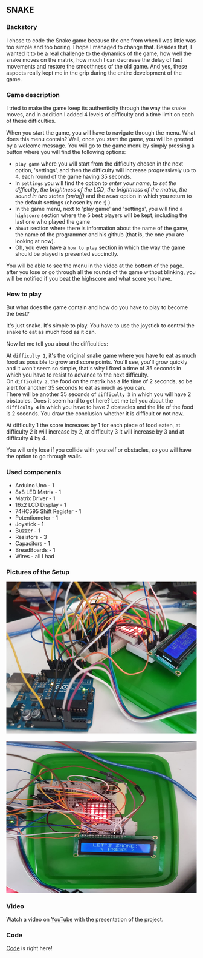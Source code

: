 ## SNAKE

### Backstory

I chose to code the Snake game because the one from when I was little was too simple and too boring. I hope I managed to change that. Besides that, I wanted it to be a real challenge to the dynamics of the game, how well the snake moves on the matrix, how much I can decrease the delay of fast movements and restore the smoothness of the old game. And yes, these aspects really kept me in the grip during the entire development of the game.  

### Game description  

I tried to make the game keep its authenticity through the way the snake moves, and in addition I added 4 levels of difficulty and a time limit on each of these difficulties.

When you start the game, you will have to navigate through the menu. What does this menu contain? Well, once you start the game, you will be greeted by a welcome message. You will go to the game menu by simply pressing a button where you will find the following options:  
 - `play game` where you will start from the difficulty chosen in the next option, 'settings', and then the difficulty will increase progressively up to 4, each round of the game having 35 seconds. 
 - In `settings` you will find the option to *enter your name*, to *set the difficulty*, *the brightness of the LCD*, *the brightness of the matrix*, *the sound in two states (on/off)* and the *reset* option in which you return to the default settings (chosen by me :) ). 
 - In the game menu, next to 'play game' and 'settings', you will find a `highscore` section where the 5 best players will be kept, including the last one who played the game
 - `about` section where there is information about the name of the game, the name of the programmer and his github (that is, the one you are looking at now). 
 - Oh, you even have a `how to play` section in which the way the game should be played is presented succinctly.  
 
 You will be able to see the menu in the video at the bottom of the page. after you lose or go through all the rounds of the game without blinking, you will be notified if you beat the highscore and what score you have.
 
### How to play

But what does the game contain and how do you have to play to become the best?

It's just snake. It's simple to play. You have to use the joystick to control the snake to eat as much food as it can.  

Now let me tell you about the difficulties:

At `difficulty 1`, it's the original snake game where you have to eat as much food as possible to grow and score points. You'll see, you'll grow quickly and it won't seem so simple, that's why I fixed a time of 35 seconds in which you have to resist to advance to the next difficulty.  
On `difficulty 2`, the food on the matrix has a life time of 2 seconds, so be alert for another 35 seconds to eat as much as you can.  
There will be another 35 seconds of `difficulty 3` in which you will have 2 obstacles. Does it seem hard to get here? Let me tell you about the `difficulty 4` in which you have to have 2 obstacles and the life of the food is 2 seconds. You draw the conclusion whether it is difficult or not now.  

At difficulty 1 the score increases by 1 for each piece of food eaten, at difficulty 2 it will increase by 2, at difficulty 3 it will increase by 3 and at difficulty 4 by 4.  

You will only lose if you collide with yourself or obstacles, so you will have the option to go through walls.  

### Used components

- Arduino Uno - 1
- 8x8 LED Matrix - 1
- Matrix Driver - 1
- 16x2 LCD Display - 1
- 74HC595 Shift Register - 1
- Potentiometer - 1
- Joystick - 1
- Buzzer - 1
- Resistors - 3
- Capacitors - 1
- BreadBoards - 1
- Wires - all I had

### Pictures of the Setup

<div align="center">
<img src="https://github.com/Dani780-C/SNAKE/blob/main/images/Snake_image_1.jpeg" width="600" height="400"/>  
</div>  
<br>
<div align="center">
<img src="https://github.com/Dani780-C/SNAKE/blob/main/images/Snake_image_2.jpeg" width="600" height="400" />
</div>

### Video 

Watch a video on [YouTube]() with the presentation of the project.

### Code

[Code](https://github.com/Dani780-C/SNAKE/blob/main/snake.ino) is right here!
